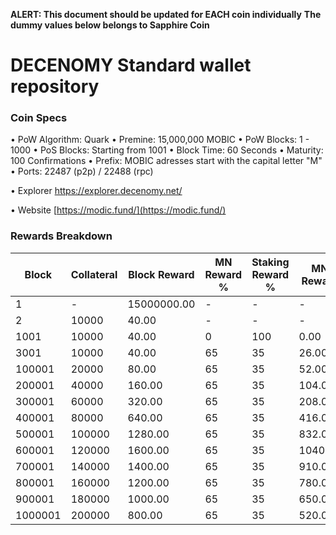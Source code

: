 **ALERT: This document should be updated for EACH coin individually**
**The dummy values below belongs to Sapphire Coin**

DECENOMY Standard wallet repository
=====================================

### Coin Specs

• PoW Algorithm: Quark
• Premine:  15,000,000 MOBIC
• PoW Blocks: 1 - 1000
• PoS Blocks: Starting from 1001
• Block Time: 60 Seconds
• Maturity: 100 Confirmations
• Prefix: MOBIC adresses start with the capital letter "M"
• Ports: 22487 (p2p) / 22488 (rpc)

• Explorer https://explorer.decenomy.net/

• Website [https://modic.fund/](https://modic.fund/)

### Rewards Breakdown
|Block  |Collateral|Block Reward|MN Reward %|Staking Reward %|MN Reward|Staker Reward|
|-------|----------|------------|-----------|----------------|---------|-------------|
|1      |\-        |15000000.00 |\-         |\-              |\-       |\-           |
|2      |10000     |40.00       |\-         |\-              |\-       |\-           |
|1001   |10000     |40.00       |0          |100             |0.00     |40.00        |
|3001   |10000     |40.00       |65         |35              |26.00    |14.00        |
|100001 |20000     |80.00       |65         |35              |52.00    |28.00        |
|200001 |40000     |160.00      |65         |35              |104.00   |56.00        |
|300001 |60000     |320.00      |65         |35              |208.00   |112.00       |
|400001 |80000     |640.00      |65         |35              |416.00   |224.00       |
|500001 |100000    |1280.00     |65         |35              |832.00   |448.00       |
|600001 |120000    |1600.00     |65         |35              |1040.00  |560.00       |
|700001 |140000    |1400.00     |65         |35              |910.00   |490.00       |
|800001 |160000    |1200.00     |65         |35              |780.00   |420.00       |
|900001 |180000    |1000.00     |65         |35              |650.00   |350.00       |
|1000001|200000    |800.00      |65         |35              |520.00   |280.00       |
